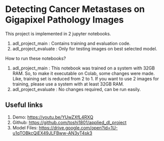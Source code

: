 # Detecting Cancer Metastases on Gigapixel Pathology Images

This project is implemented in 2 jupyter notebooks.
1. adl_project_main : Contains training and evaluation code.
2. adl_project_evaluate : Only for testing images on best selected model.

How to run these notebooks?

1. adl_project_main : This notebook was trained on a system with 32GB RAM. So, to make it executable on Colab, some changes were made. Like, training set is reduced from 2 to 1. If you want to use 2 images for training, please use a system with at least 32GB RAM.
2. adl_project_evaluate : No changes required, can be run easily.

## Useful links
1. Demo: https://youtu.be/YUwZXfL4RXQ
2. Github: https://github.com/toshi1801/applied_dl_project
3. Model Files: https://drive.google.com/open?id=1U-u1qTOBkcQiEX49JLFBww-AN3yT4sk3

